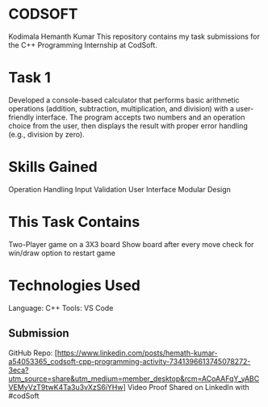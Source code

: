 # CODSOFT
Kodimala Hemanth Kumar 
This repository contains my task submissions for the C++ Programming Internship at CodSoft.
# Task 1
Developed a console-based calculator that performs basic arithmetic operations (addition, subtraction, multiplication, and division) with a user-friendly interface. The program accepts two numbers and an operation choice from the user, then displays the result with proper error handling (e.g., division by zero).
# Skills Gained
Operation Handling
Input Validation
User Interface 
Modular Design
# This Task Contains
Two-Player game on a 3X3 board 
Show board after every move 
check for win/draw
option to restart game
# Technologies Used
Language: C++
Tools: VS Code
## Submission 
GitHub Repo: [https://www.linkedin.com/posts/hemath-kumar-a54053365_codsoft-cpp-programming-activity-7341396613745078272-3eca?utm_source=share&utm_medium=member_desktop&rcm=ACoAAFqY_yABCVEMyVzT9twK4Ta3u3vXzS6iYHw]
Video Proof Shared on LinkedIn with #codSoft
